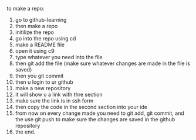 to make a repo:
1. go to github-learning
2. then make a repo
3. initilize the repo
4. go into the repo using cd
5. make a README file
6. open it using c9
7. type whatever you need into the file
8. then git add the file (make sure whatever changes are made in the file is saved)
9. then you git commit
10. then u login to ur github
11. make a new repository
12. it will show u a link with thre section
13. make sure the link is in ssh form
14. then copy the code in the second section into your ide
15. from now on every change made you need to git add, git commit, and the use git push to make sure the changes are saved in the github repository
16. the end.